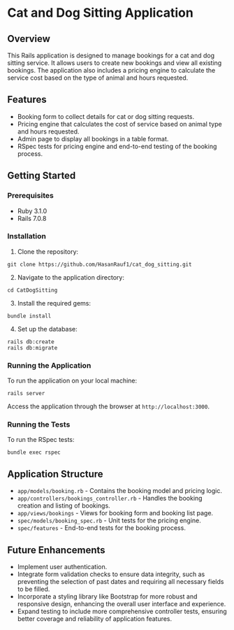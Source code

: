 # Cat and Dog Sitting Application

## Overview
This Rails application is designed to manage bookings for a cat and dog sitting service. It allows users to create new bookings and view all existing bookings. The application also includes a pricing engine to calculate the service cost based on the type of animal and hours requested.

## Features
- Booking form to collect details for cat or dog sitting requests.
- Pricing engine that calculates the cost of service based on animal type and hours requested.
- Admin page to display all bookings in a table format.
- RSpec tests for pricing engine and end-to-end testing of the booking process.

## Getting Started

### Prerequisites
- Ruby 3.1.0
- Rails 7.0.8

### Installation
1. Clone the repository:
```
git clone https://github.com/HasanRauf1/cat_dog_sitting.git
```
2. Navigate to the application directory:
```
cd CatDogSitting
```
3. Install the required gems:
```
bundle install
```
4. Set up the database:
```
rails db:create
rails db:migrate
```

### Running the Application
To run the application on your local machine:
```
rails server
```

Access the application through the browser at `http://localhost:3000`.

### Running the Tests
To run the RSpec tests:
```
bundle exec rspec
```

## Application Structure

- `app/models/booking.rb` - Contains the booking model and pricing logic.
- `app/controllers/bookings_controller.rb` - Handles the booking creation and listing of bookings.
- `app/views/bookings` - Views for booking form and booking list page.
- `spec/models/booking_spec.rb` - Unit tests for the pricing engine.
- `spec/features` - End-to-end tests for the booking process.

## Future Enhancements
- Implement user authentication.
- Integrate form validation checks to ensure data integrity, such as preventing the selection of past dates and requiring all necessary fields to be filled.
- Incorporate a styling library like Bootstrap for more robust and responsive design, enhancing the overall user interface and experience.
- Expand testing to include more comprehensive controller tests, ensuring better coverage and reliability of application features.
